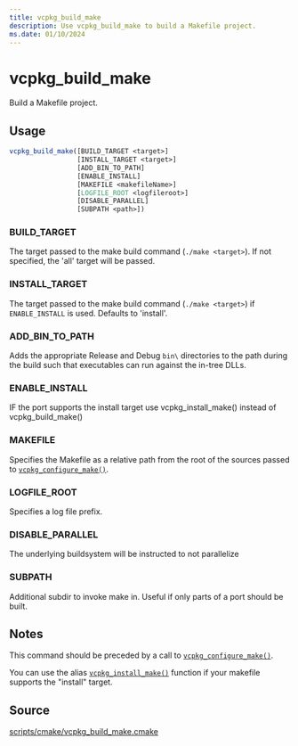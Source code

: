 ```yaml
---
title: vcpkg_build_make
description: Use vcpkg_build_make to build a Makefile project.
ms.date: 01/10/2024
---
```

# vcpkg_build_make

Build a Makefile project.

## Usage

```cmake
vcpkg_build_make([BUILD_TARGET <target>]
                 [INSTALL_TARGET <target>]
                 [ADD_BIN_TO_PATH]
                 [ENABLE_INSTALL]
                 [MAKEFILE <makefileName>]
                 [LOGFILE_ROOT <logfileroot>]
                 [DISABLE_PARALLEL]
                 [SUBPATH <path>])
```

### BUILD_TARGET

The target passed to the make build command (`./make <target>`). If not specified, the 'all' target will
be passed.

### INSTALL_TARGET

The target passed to the make build command (`./make <target>`) if `ENABLE_INSTALL` is used. Defaults to 'install'.

### ADD_BIN_TO_PATH

Adds the appropriate Release and Debug `bin\` directories to the path during the build such that executables can run against the in-tree DLLs.

### ENABLE_INSTALL

IF the port supports the install target use vcpkg_install_make() instead of vcpkg_build_make()

### MAKEFILE

Specifies the Makefile as a relative path from the root of the sources passed to [`vcpkg_configure_make()`](vcpkg_configure_make.md).

### LOGFILE_ROOT

Specifies a log file prefix.

### DISABLE_PARALLEL

The underlying buildsystem will be instructed to not parallelize

### SUBPATH

Additional subdir to invoke make in. Useful if only parts of a port should be built.

## Notes

This command should be preceded by a call to [`vcpkg_configure_make()`](vcpkg_configure_make.md).

You can use the alias [`vcpkg_install_make()`](vcpkg_install_make.md) function if your makefile supports the "install" target.

## Source

[scripts/cmake/vcpkg\_build\_make.cmake](https://github.com/Microsoft/vcpkg/blob/master/scripts/cmake/vcpkg_build_make.cmake)
